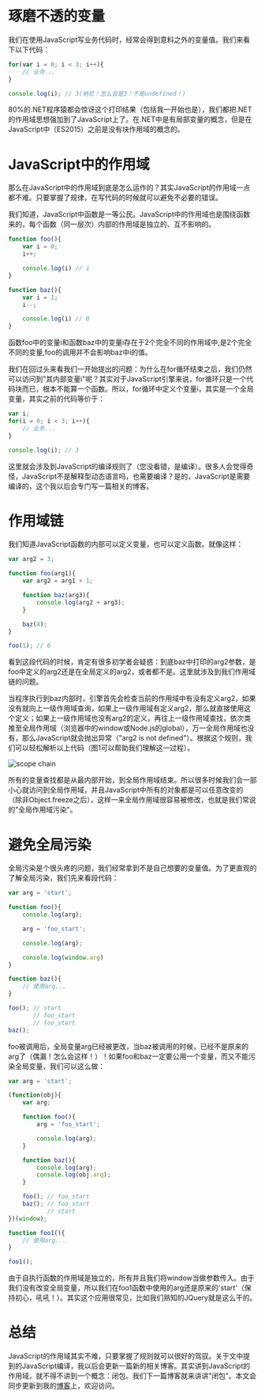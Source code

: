 # 琢磨不透的变量
我们在使用JavaScript写业务代码时，经常会得到意料之外的变量值。我们来看下以下代码：

```js
for(var i = 0; i < 3; i++){
    // 业务...
}

console.log(i); // 3(纳尼！怎么会是3！不是undefined！)
```

80%的.NET程序猿都会惊讶这个打印结果（包括我一开始也是），我们都把.NET的作用域思想强加到了JavaScript上了。在.NET中是有局部变量的概念，但是在JavaScript中（ES2015）之前是没有块作用域的概念的。

# JavaScript中的作用域
那么在JavaScript中的作用域到底是怎么运作的？其实JavaScript的作用域一点都不难。只要掌握了规律，在写代码的时候就可以避免不必要的错误。

我们知道，JavaScript中函数是一等公民。JavaScript中的作用域也是围绕函数来的，每个函数（同一层次）内部的作用域是独立的、互不影响的。

```js
function foo(){
    var i = 0;
    i++;

    console.log(i) // 1
}

function baz(){
    var i = 1;
    i--;

    console.log(i) // 0
}
```

函数foo中的变量i和函数baz中的变量i存在于2个完全不同的作用域中,是2个完全不同的变量,foo的调用并不会影响baz中i的值。

我们在回过头来看我们一开始提出的问题：为什么在for循环结束之后，我们仍然可以访问到"其内部变量i"呢？其实对于JavaScript引擎来说，for循环只是一个代码块而已，根本不能算一个函数。所以，for循环中定义个变量i，其实是一个全局变量，其实之前的代码等价于：

```js
var i;
for(i = 0; i < 3; i++){
    // 业务...
}

console.log(i); // 3
```

这里就会涉及到JavaScript的编译规则了（您没看错，是编译）。很多人会觉得奇怪，JavaScript不是解释型动态语言吗，也需要编译？是的，JavaScript是需要编译的，这个我以后会专门写一篇相关的博客。

# 作用域链
我们知道JavaScript函数的内部可以定义变量，也可以定义函数。就像这样：

```js
var arg2 = 3;

function foo(arg1){
    var arg2 = arg1 + 1;

    function baz(arg3){
        console.log(arg2 + arg3);
    }

    baz(4);
}

foo(1); // 6
```

看到这段代码的时候，肯定有很多初学者会疑惑：到底baz中打印的arg2参数，是foo中定义的arg2还是在全局定义的arg2，或者都不是。这里就涉及到我们作用域链的问题。

当程序执行到baz内部时，引擎首先会检查当前的作用域中有没有定义arg2，如果没有就向上一级作用域查询，如果上一级作用域有定义arg2，那么就直接使用这个定义；如果上一级作用域也没有arg2的定义，再往上一级作用域查找，依次类推至全局作用域（浏览器中的window或Node.js的global），万一全局作用域也没有，那么JavaScript就会抛出异常（"arg2 is not defined"）。根据这个规则，我们可以轻松解析以上代码（图1可以帮助我们理解这一过程）。

![scope chain](http://120.27.119.47/content/images/manual/scope.png)

所有的变量查找都是从最内部开始，到全局作用域结束。所以很多时候我们会一部小心就访问到全局作用域，并且JavaScript中所有的对象都是可以任意改变的（除非Object.freeze之后），这样一来全局作用域很容易被修改，也就是我们常说的"全局作用域污染"。

# 避免全局污染
全局污染是个很头疼的问题，我们经常拿到不是自己想要的变量值。为了更直观的了解全局污染，我们先来看段代码：

```js
var arg = 'start';

function foo(){
    console.log(arg);

    arg = 'foo_start';

    console.log(arg);

    console.log(window.arg)
}

function baz(){
    // 使用arg...
}

foo(); // start
       // foo_start
       // foo_start
baz();
```

foo被调用后，全局变量arg已经被更改，当baz被调用的时候，已经不是原来的arg了（偶漏！怎么会这样！）！如果foo和baz一定要公用一个变量，而又不能污染全局变量，我们可以这么做：

```js
var arg = 'start';

(function(obj){
    var arg;

    function foo(){
        arg = 'foo_start';

        console.log(arg);
    }

    function baz(){
        console.log(arg);
        console.log(obj.arg);
    }

    foo(); // foo_start
    baz(); // foo_start
           // start
})(window);

function foo1(){
    // 使用arg...
}

foo1();
```

由于自执行函数的作用域是独立的，所有并且我们将window当做参数传入。由于我们没有改变全局变量，所以我们在foo1函数中使用的arg还是原来的'start'（保持初心，吼吼！）。其实这个应用很常见，比如我们熟知的JQuery就是这么干的。

# 总结
JavaScript的作用域其实不难，只要掌握了规则就可以很好的驾驭。关于文中提到的JavaScript编译，我以后会更新一篇新的相关博客。其实讲到JavaScript的作用域，就不得不讲到一个概念：闭包。我们下一篇博客就来讲讲"闭包"。本文会同步更新到我的[博客](https://www.sunweifeng.cn/javascript-scope/)上，欢迎访问。
